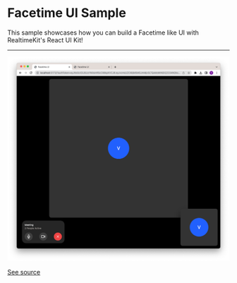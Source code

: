 # Facetime UI Sample

This sample showcases how you can build a Facetime like UI with RealtimeKit's React UI Kit!

---

![A screenshot of the RtkMeeting component](./screenshot.png)

[See source](./src/App.tsx)
